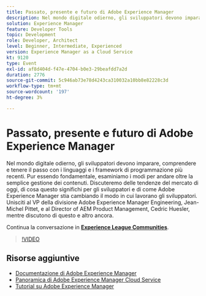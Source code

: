 ```yaml
---
title: Passato, presente e futuro di Adobe Experience Manager
description: Nel mondo digitale odierno, gli sviluppatori devono imparare, comprendere e tenere il passo con i linguaggi e i framework di programmazione più recenti. Pur essendo fondamentale, esaminiamo i modi per andare oltre la semplice gestione dei contenuti. Discuteremo delle tendenze del mercato di oggi, di cosa questo significhi per gli sviluppatori e di come Adobe Experience Manager stia cambiando il modo in cui lavorano gli sviluppatori. Unisciti al VP della divisione Adobe Experience Manager Engineering, Jean-Michel Pittet, e al Director of AEM Product Management, Cedric Huesler, mentre discutono di questo e altro ancora.
solution: Experience Manager
feature: Developer Tools
topic: Development
role: Developer, Architect
level: Beginner, Intermediate, Experienced
version: Experience Manager as a Cloud Service
kt: 9120
type: Event
exl-id: af8d404d-f47e-4704-b0e3-29beafdd7a2d
duration: 2776
source-git-commit: 5c946ab73e78d4243ca310032a10bb8e82228c3d
workflow-type: tm+mt
source-wordcount: '197'
ht-degree: 3%

---
```


# Passato, presente e futuro di Adobe Experience Manager

Nel mondo digitale odierno, gli sviluppatori devono imparare, comprendere e tenere il passo con i linguaggi e i framework di programmazione più recenti. Pur essendo fondamentale, esaminiamo i modi per andare oltre la semplice gestione dei contenuti. Discuteremo delle tendenze del mercato di oggi, di cosa questo significhi per gli sviluppatori e di come Adobe Experience Manager stia cambiando il modo in cui lavorano gli sviluppatori. Unisciti al VP della divisione Adobe Experience Manager Engineering, Jean-Michel Pittet, e al Director of AEM Product Management, Cedric Huesler, mentre discutono di questo e altro ancora.

Continua la conversazione in **[Experience League Communities](https://adobe.ly/2WrPvNj)**.

>[!VIDEO](https://video.tv.adobe.com/v/337528/?quality=12&learn=on&hidetitle=true)

## Risorse aggiuntive

- [Documentazione di Adobe Experience Manager](https://experienceleague.adobe.com/docs/experience-manager-cloud-service.html)
- [Panoramica di Adobe Experience Manager Cloud Service](https://experienceleague.adobe.com/docs/experience-manager-cloud-service/overview/home.html)
- [Tutorial su Adobe Experience Manager](https://experienceleague.adobe.com/docs/experience-manager-tutorials.html)
